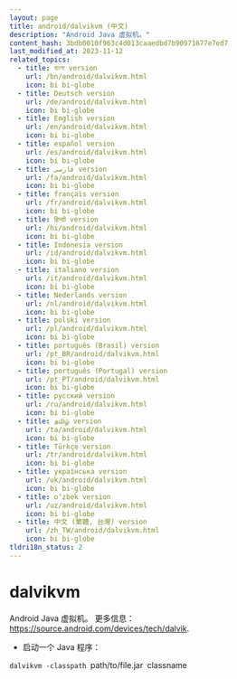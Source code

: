 ```yaml
---
layout: page
title: android/dalvikvm (中文)
description: "Android Java 虚拟机。"
content_hash: 3bdb0010f963c4d013caaedbd7b90971677e7ed7
last_modified_at: 2023-11-12
related_topics:
  - title: বাংলা version
    url: /bn/android/dalvikvm.html
    icon: bi bi-globe
  - title: Deutsch version
    url: /de/android/dalvikvm.html
    icon: bi bi-globe
  - title: English version
    url: /en/android/dalvikvm.html
    icon: bi bi-globe
  - title: español version
    url: /es/android/dalvikvm.html
    icon: bi bi-globe
  - title: فارسی version
    url: /fa/android/dalvikvm.html
    icon: bi bi-globe
  - title: français version
    url: /fr/android/dalvikvm.html
    icon: bi bi-globe
  - title: हिन्दी version
    url: /hi/android/dalvikvm.html
    icon: bi bi-globe
  - title: Indonesia version
    url: /id/android/dalvikvm.html
    icon: bi bi-globe
  - title: italiano version
    url: /it/android/dalvikvm.html
    icon: bi bi-globe
  - title: Nederlands version
    url: /nl/android/dalvikvm.html
    icon: bi bi-globe
  - title: polski version
    url: /pl/android/dalvikvm.html
    icon: bi bi-globe
  - title: português (Brasil) version
    url: /pt_BR/android/dalvikvm.html
    icon: bi bi-globe
  - title: português (Portugal) version
    url: /pt_PT/android/dalvikvm.html
    icon: bi bi-globe
  - title: русский version
    url: /ru/android/dalvikvm.html
    icon: bi bi-globe
  - title: தமிழ் version
    url: /ta/android/dalvikvm.html
    icon: bi bi-globe
  - title: Türkçe version
    url: /tr/android/dalvikvm.html
    icon: bi bi-globe
  - title: українська version
    url: /uk/android/dalvikvm.html
    icon: bi bi-globe
  - title: o‘zbek version
    url: /uz/android/dalvikvm.html
    icon: bi bi-globe
  - title: 中文 (繁體, 台灣) version
    url: /zh_TW/android/dalvikvm.html
    icon: bi bi-globe
tldri18n_status: 2
---
```

# dalvikvm

Android Java 虚拟机。
更多信息：<https://source.android.com/devices/tech/dalvik>.

- 启动一个 Java 程序：

`dalvikvm -classpath `<span class="tldr-var badge badge-pill bg-dark-lm bg-white-dm text-white-lm text-dark-dm font-weight-bold">path/to/file.jar</span>` `<span class="tldr-var badge badge-pill bg-dark-lm bg-white-dm text-white-lm text-dark-dm font-weight-bold">classname</span>
